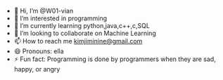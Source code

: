 - 👋 Hi, I’m @W01-vian
- 👀 I’m interested in programming
- 🌱 I’m currently learning python,java,c++,c,SQL
- 💞️ I’m looking to collaborate on Machine Learning
- 📫 How to reach me kimjiminine@gmail.com
- 😄 Pronouns: ella
- ⚡ Fun fact: Programming is done by programmers when they are sad, happy, or angry

<!---
W01-vian/W01-vian is a ✨ special ✨ repository because its `README.md` (this file) appears on your GitHub profile.
You can click the Preview link to take a look at your changes.
--->
